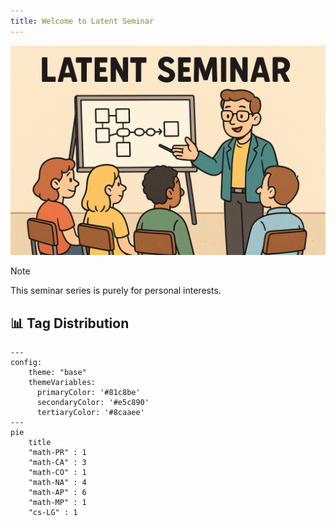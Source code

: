 ```yaml
---
title: Welcome to Latent Seminar
---
```


![](./images/banner.png)

>[!note]
> This seminar series is purely for personal interests.

## 📊 Tag Distribution
```mermaid
---
config:
    theme: "base"
    themeVariables:
      primaryColor: '#81c8be'
      secondaryColor: '#e5c890'
      tertiaryColor: '#8caaee'
---
pie
    title 
    "math-PR" : 1
    "math-CA" : 3
    "math-CO" : 1
    "math-NA" : 4
    "math-AP" : 6
    "math-MP" : 1
    "cs-LG" : 1
```
